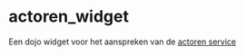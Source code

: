 # actoren_widget

Een dojo widget voor het aanspreken van de [actoren service](https://github.com/OnroerendErfgoed/actoren)
